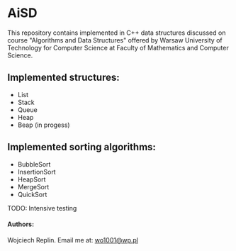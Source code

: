 # AiSD
This repository contains implemented in C++ data structures discussed on course "Algorithms and Data Structures" offered by Warsaw University of Technology for Computer Science at Faculty of Mathematics and Computer Science.
## Implemented structures:
* List
* Stack
* Queue
* Heap
* Beap (in progess)

## Implemented sorting algorithms:
* BubbleSort
* InsertionSort
* HeapSort
* MergeSort
* QuickSort

TODO: Intensive testing
#### Authors:
Wojciech Replin. Email me at: wo1001@wp.pl
